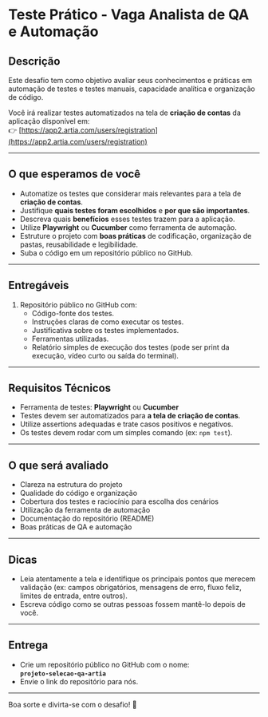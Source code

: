 # Teste Prático - Vaga Analista de QA e Automação

## Descrição

Este desafio tem como objetivo avaliar seus conhecimentos e práticas em automação de testes e testes manuais, capacidade analítica e organização de código.

Você irá realizar testes automatizados na tela de **criação de contas** da aplicação disponível em:  
👉 [https://app2.artia.com/users/registration](https://app2.artia.com/users/registration)

---

## O que esperamos de você

- Automatize os testes que considerar mais relevantes para a tela de **criação de contas**.
- Justifique **quais testes foram escolhidos** e **por que são importantes**.
- Descreva quais **benefícios** esses testes trazem para a aplicação.
- Utilize **Playwright** ou **Cucumber** como ferramenta de automação.
- Estruture o projeto com **boas práticas** de codificação, organização de pastas, reusabilidade e legibilidade.
- Suba o código em um repositório público no GitHub.

---

## Entregáveis

1. Repositório público no GitHub com:
   - Código-fonte dos testes.
   - Instruções claras de como executar os testes.
   - Justificativa sobre os testes implementados.
   - Ferramentas utilizadas.
   - Relatório simples de execução dos testes (pode ser print da execução, vídeo curto ou saída do terminal).

---

## Requisitos Técnicos

- Ferramenta de testes: **Playwright** ou **Cucumber**
- Testes devem ser automatizados para **a tela de criação de contas**.
- Utilize assertions adequadas e trate casos positivos e negativos.
- Os testes devem rodar com um simples comando (ex: `npm test`).

---

## O que será avaliado

- Clareza na estrutura do projeto
- Qualidade do código e organização
- Cobertura dos testes e raciocínio para escolha dos cenários
- Utilização da ferramenta de automação
- Documentação do repositório (README)
- Boas práticas de QA e automação

---

## Dicas

- Leia atentamente a tela e identifique os principais pontos que merecem validação (ex: campos obrigatórios, mensagens de erro, fluxo feliz, limites de entrada, entre outros).
- Escreva código como se outras pessoas fossem mantê-lo depois de você.

---

## Entrega

- Crie um repositório público no GitHub com o nome:  
  **`projeto-selecao-qa-artia`**
- Envie o link do repositório para nós.

---

Boa sorte e divirta-se com o desafio! 🚀
